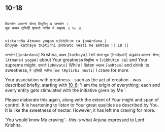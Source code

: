 ## 10-18


```shloka-sa

विस्तरेण आत्मनो योगम् विभूतिम् च जनार्दन ।
भूयः कथय तृप्तिर्हि शृण्वतो नास्ति मे अमृतम् ॥ १८ ॥

```
```shloka-sa-hk

vistareNa Atmano yogam vibhUtim ca janArdana |
bhUyaH kathaya tRptirhi zRNvato nAsti me amRtam || 18 ||

```
`जनार्दन` `[janArdana]` Krishna, `कथय` `[kathaya]` Tell me `भूयः` `[bhUyaH]` again `आत्मनः योगम्` `[AtmanaH yogam]` about Your greatness `विभूतिम् च` `[vibhUtim ca]` and Your supreme might. `शृण्वतो` `[zRNvato]` While I listen `अमृतम्` `[amRtam]` and drink its sweetness, `मे तृप्तिर्हि नास्ति` `[me tRptirhi nAsti]` I crave for more.

Your association with greatness - such as the act of creation - was described briefly, starting with [10-8](10-8.md): 'I am the origin of everything; each and every entity gets stimulated with the initiative given by Me '.

Please elaborate this again, along with the extent of Your might and span of control. It is heartening to listen to Your great qualities as described by You. It is like the sweetness of nectar. However, it has left me craving for more. 

‘You would know My craving’ - this is what Arjuna expressed to Lord Krishna.


